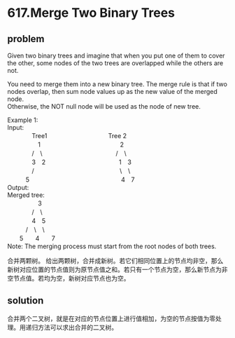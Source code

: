 617.Merge Two Binary Trees
====  
problem
-------  
Given two binary trees and imagine that when you put one of them to cover the other, some nodes of the two trees are overlapped while the others are not.  

You need to merge them into a new binary tree. The merge rule is that if two nodes overlap, then sum node values up as the new value of the merged node.  
Otherwise, the NOT null node will be used as the node of new tree.  

Example 1:  
Input:   
　　　　Tree1　　　　　　　　　　Tree 2                  
　　　　　1　　　　　　　　　　　　　2                             
　　　　/　\　　　　　　　　　　　　/　\                            
　　　　3　2　　　　　　　　　　　　1　3                        
　　　　/　　　　　　　　　　　　　　\　\                      
　　　5　　　　　　　　　　　　　　　4　7                  
Output:   
Merged tree:  
　　　　　3  
　　　　/　\  
　　　　4　5  
　　　/　\　\   
　　5　　4　　7  
Note: The merging process must start from the root nodes of both trees.  

合并两颗树。
给出两颗树，合并成新树。若它们相同位置上的节点均非空，那么新树对应位置的节点值则为原节点值之和。若只有一个节点为空，那么新节点为非空节点值。若均为空，新树对应节点也为空。

solution
--------
合并两个二叉树，就是在对应的节点位置上进行值相加，为空的节点按值为零处理。用递归方法可以求出合并的二叉树。